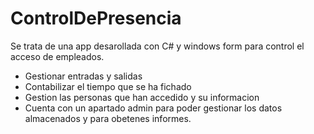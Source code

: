 # ControlDePresencia

Se trata de una app desarollada con C# y windows form para control el acceso de empleados.
 * Gestionar entradas y salidas
 * Contabilizar el tiempo que se ha fichado
 * Gestion las personas que han accedido y su informacion
 * Cuenta con un apartado admin para poder gestionar los datos almacenados y para obetenes informes.
